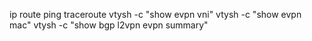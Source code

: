ip route
ping <dest>
traceroute <dest>
vtysh -c "show evpn vni"
vtysh -c "show evpn mac"
vtysh -c "show bgp l2vpn evpn summary"
